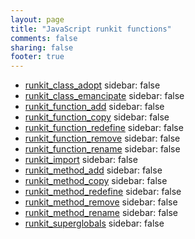 ```yaml
---
layout: page
title: "JavaScript runkit functions"
comments: false
sharing: false
footer: true
---
```

<!-- Generated by Rakefile:build -->

 - [runkit_class_adopt](/functions/runkit_class_adopt)
sidebar: false
 - [runkit_class_emancipate](/functions/runkit_class_emancipate)
sidebar: false
 - [runkit_function_add](/functions/runkit_function_add)
sidebar: false
 - [runkit_function_copy](/functions/runkit_function_copy)
sidebar: false
 - [runkit_function_redefine](/functions/runkit_function_redefine)
sidebar: false
 - [runkit_function_remove](/functions/runkit_function_remove)
sidebar: false
 - [runkit_function_rename](/functions/runkit_function_rename)
sidebar: false
 - [runkit_import](/functions/runkit_import)
sidebar: false
 - [runkit_method_add](/functions/runkit_method_add)
sidebar: false
 - [runkit_method_copy](/functions/runkit_method_copy)
sidebar: false
 - [runkit_method_redefine](/functions/runkit_method_redefine)
sidebar: false
 - [runkit_method_remove](/functions/runkit_method_remove)
sidebar: false
 - [runkit_method_rename](/functions/runkit_method_rename)
sidebar: false
 - [runkit_superglobals](/functions/runkit_superglobals)
sidebar: false
